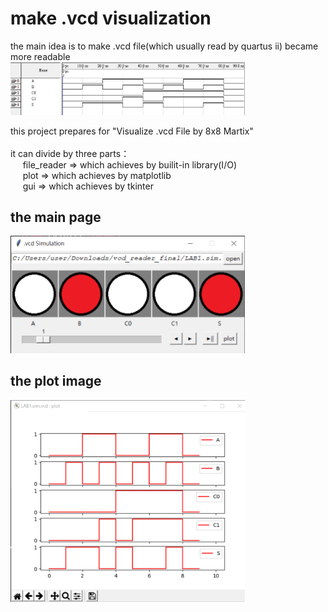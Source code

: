 # make .vcd visualization
the main idea is to make .vcd file(which usually read by quartus ii) became more readable
<br>
<img src="/picture/img_quartusii.png" width="375" />

this project prepares for "Visualize .vcd File by 8x8 Martix"<br><br>
it can divide by three parts：<br>&nbsp;&nbsp;&nbsp;&nbsp;
    file_reader => which achieves by builit-in library(I/O)<br>&nbsp;&nbsp;&nbsp;&nbsp;
    plot        => which achieves by matplotlib<br>&nbsp;&nbsp;&nbsp;&nbsp;
    gui         => which achieves by tkinter<br>


## the main page
<img src="/picture/img_main.png" width="375" />


## the plot image
<img src="/picture/img_plot.png" width="375" />


